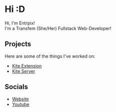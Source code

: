 # Hi :D
Hi, I'm Entrpix!\
I'm a Transfem (She/Her) Fullstack Web-Developer!

## Projects
Here are some of the things I've worked on:
- [Kite Extension](https://github.com/entrpix/kite-filter-client)
- [Kite Server](https://github.com/entrpix/kite-filter-server)

## Socials
- [Website](https://entrpix.me)
- [Youtube](https://youtube.com/@entrpix)
